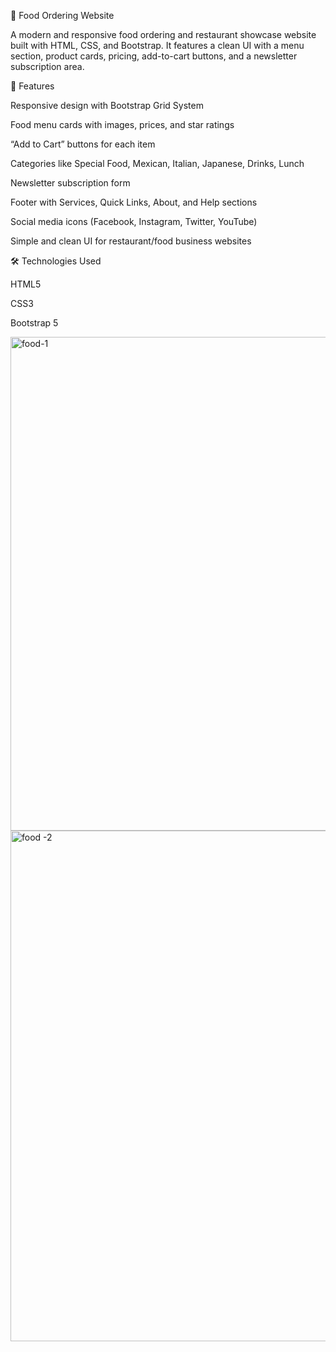 🍴 Food Ordering Website

A modern and responsive food ordering and restaurant showcase website built with HTML, CSS, and Bootstrap.
It features a clean UI with a menu section, product cards, pricing, add-to-cart buttons, and a newsletter subscription area.

🚀 Features

Responsive design with Bootstrap Grid System

Food menu cards with images, prices, and star ratings

“Add to Cart” buttons for each item

Categories like Special Food, Mexican, Italian, Japanese, Drinks, Lunch

Newsletter subscription form

Footer with Services, Quick Links, About, and Help sections

Social media icons (Facebook, Instagram, Twitter, YouTube)

Simple and clean UI for restaurant/food business websites

🛠️ Technologies Used

HTML5

CSS3

Bootstrap 5

<img width="1900" height="790" alt="food-1" src="https://github.com/user-attachments/assets/8e187b02-cbeb-4893-ac33-7904bc6c78c7" />
<img width="1886" height="817" alt="food -2" src="https://github.com/user-attachments/assets/3a46de90-a332-499e-a465-2b4765fece2c" />

